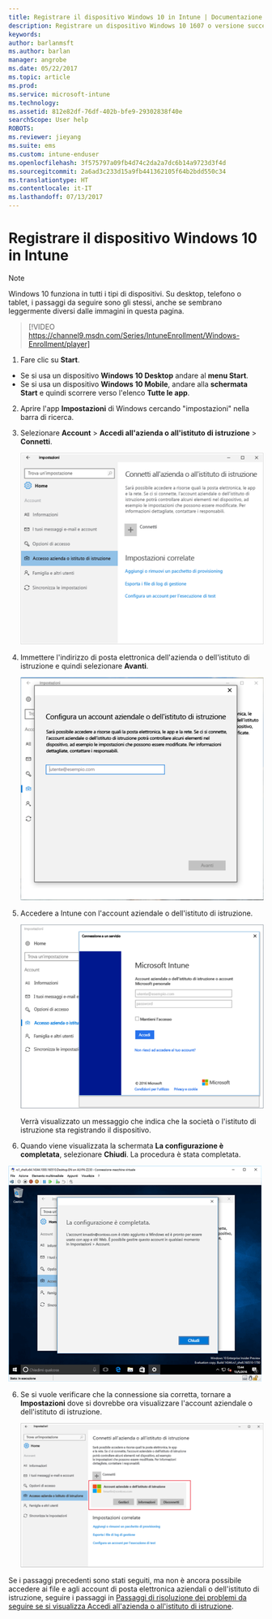 ```yaml
---
title: Registrare il dispositivo Windows 10 in Intune | Documentazione Microsoft
description: Registrare un dispositivo Windows 10 1607 o versione successiva in Intune
keywords: 
author: barlanmsft
ms.author: barlan
manager: angrobe
ms.date: 05/22/2017
ms.topic: article
ms.prod: 
ms.service: microsoft-intune
ms.technology: 
ms.assetid: 812e82df-76df-402b-bfe9-29302838f40e
searchScope: User help
ROBOTS: 
ms.reviewer: jieyang
ms.suite: ems
ms.custom: intune-enduser
ms.openlocfilehash: 3f575797a09fb4d74c2da2a7dc6b14a9723d3f4d
ms.sourcegitcommit: 2a6ad3c233d15a9fb441362105f64b2bdd550c34
ms.translationtype: HT
ms.contentlocale: it-IT
ms.lasthandoff: 07/13/2017
---
```

# Registrare il dispositivo Windows 10 in Intune
<a id="enroll-your-windows-10-device-in-intune" class="xliff"></a>

> [!NOTE]
> Windows 10 funziona in tutti i tipi di dispositivi. Su desktop, telefono o tablet, i passaggi da seguire sono gli stessi, anche se sembrano leggermente diversi dalle immagini in questa pagina.

> [!VIDEO https://channel9.msdn.com/Series/IntuneEnrollment/Windows-Enrollment/player]

1. Fare clic su **Start**.

  - Se si usa un dispositivo **Windows 10 Desktop** andare al **menu Start**.
  - Se si usa un dispositivo **Windows 10 Mobile**, andare alla **schermata Start** e quindi scorrere verso l'elenco **Tutte le app**.

2.  Aprire l'app **Impostazioni** di Windows cercando "impostazioni" nella barra di ricerca.

3. Selezionare **Account** > **Accedi all'azienda o all'istituto di istruzione** > **Connetti**.

    ![Selezionare Accedi all'azienda o all'istituto di istruzione](./media/w10-enroll-rs1-connect-to-work-or-school.png)

3.  Immettere l'indirizzo di posta elettronica dell'azienda o dell'istituto di istruzione e quindi selezionare **Avanti**.

    ![Immissione dell'account aziendale o dell'istituto di istruzione](./media/w10-enroll-rs1-set-up-work-or-school-account.png)

4. Accedere a Intune con l'account aziendale o dell'istituto di istruzione.

    ![Aggiungi un account aziendale o dell'istituto di istruzione](./media/w10-enroll-rs1-enter-your-credentials.png)

    Verrà visualizzato un messaggio che indica che la società o l'istituto di istruzione sta registrando il dispositivo.

5. Quando viene visualizzata la schermata **La configurazione è completata**, selezionare **Chiudi**. La procedura è stata completata.

  ![Selezionare Chiudi nella schermata "La configurazione è completata".](./media/w10-enroll-rs1-youre-all-set.png)

6. Se si vuole verificare che la connessione sia corretta, tornare a **Impostazioni** dove si dovrebbe ora visualizzare l'account aziendale o dell'istituto di istruzione.

    ![Convalida della corretta configurazione della connessione](./media/w10-enroll-rs1-validate-successful-enrollment.png)

Se i passaggi precedenti sono stati seguiti, ma non è ancora possibile accedere ai file e agli account di posta elettronica aziendali o dell'istituto di istruzione, seguire i passaggi in [Passaggi di risoluzione dei problemi da seguire se si visualizza Accedi all'azienda o all'istituto di istruzione](troubleshoot-your-windows-10-device-windows.md#troubleshooting-steps-to-follow-if-you-see-access-work-or-school).
